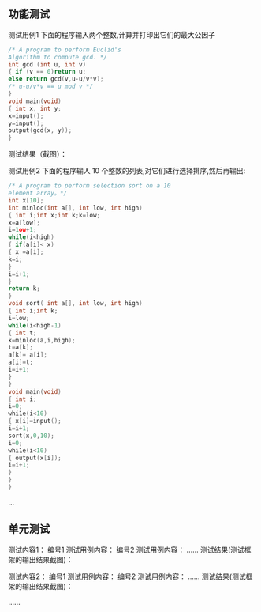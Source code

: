 
## 功能测试
测试用例1
下面的程序输入两个整数,计算并打印出它们的最大公因子
``` c++
/* A program to perform Euclid's
Algorithm to compute gcd. */
int gcd (int u, int v)
{ if (v == 0)return u;
else return gcd(v,u-u/v*v);
/* u-u/v*v == u mod v */
}
void main(void)
{ int x, int y;
x=input();
y=input();
output(gcd(x, y));
}
```
测试结果（截图）：

测试用例2
下面的程序输人 10 个整数的列表,对它们进行选择排序,然后再输出:
``` c++
/* A program to perform selection sort on a 10
element array。*/
int x[10];
int minloc(int a[], int low, int high)
{ int i;int x;int k;k=low;
x=a[low];
i=1ow+1;
while(i<high)
{ if(a[i]< x)
{ x =a[i];
k=i;
}
i=i+1;
}
return k;
}
void sort( int a[], int low, int high)
{ int i;int k;
i=low;
while(i<high-1)
{ int t;
k=minloc(a,i,high);
t=a[k];
a[k]= a[i];
a[i]=t;
i=i+1;
}
}
void main(void)
{ int i;
i=0;
whi1e(i<10)
{ x[i]=input();
i=i+1;
sort(x,0,10);
i=0;
whi1e(i<10)
{ output(x[i]);
i=i+1;
}
}
}
```
...

## 单元测试
测试内容1：
编号1 测试用例内容：
编号2 测试用例内容：
......
测试结果(测试框架的输出结果截图)：

测试内容2：
编号1 测试用例内容：
编号2 测试用例内容：
......
测试结果(测试框架的输出结果截图)：

......